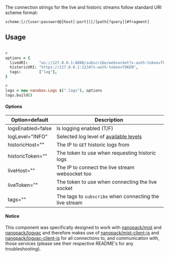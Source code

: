 The connection strings for the live and historic streams follow standard URI
scheme format:

`scheme:[//[user:password@]host[:port]][/]path[?query][#fragment]`

## Usage

```coffeescript

#
options = {
  liveURI:     "ws://127.0.0.1:8888/subscribe/websocket?x-auth-token=TOKEN",
  historicURI: "https://127.0.0.1:1234?x-auth-token=TOKEN",
  tags:        ["log"],
}

#
logs = new nanobox.Logs $(".logs"), options
logs.build()
```

#### Options
| Option=default | Description |
|---|---|
| logsEnabled=false | Is logging enabled (T/F) |
| logLevel="INFO" | Selected log level of [available levels](https://github.com/sdomino/dash/blob/master/src/dash.coffee#L8) |
| historicHost="" | The IP to `GET` historic logs from |
| historicToken="" | The token to use when requesting historic logs |
| liveHost="" | The IP to connect the live stream websocket too |
| liveToken="" | The token to use when connecting the live socket |
| tags="" | The tags to `subscribe` when connecting the live stream |

#### Notice
This component was specifically designed to work with [nanopack/mist](https://github.com/nanopack/mist) and [nanopack/logvac](https://github.com/nanopack/logvac) and therefore makes use of [nanopack/mist-client-js](https://github.com/nanopack/mist-client-js) and [nanopack/logvac-client-js](https://github.com/nanopack/logvac-client-js) for all connections to, and communication with, those services (please see their respective README's for any troubleshooting).
